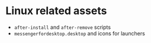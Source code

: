 # Linux related assets

- `after-install` and `after-remove` scripts
- `messengerfordesktop.desktop` and icons for launchers
